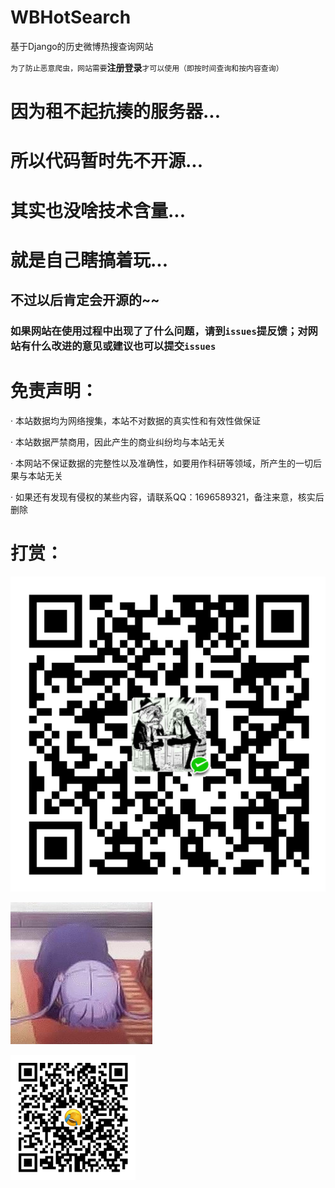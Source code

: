# WBHotSearch
基于Django的历史微博热搜查询网站

`为了防止恶意爬虫，网站需要`**注册登录**`才可以使用（即按时间查询和按内容查询）`

# 因为租不起抗揍的服务器...

# 所以代码暂时先不开源...

# 其实也没啥技术含量...

# 就是自己瞎搞着玩...

## 不过以后肯定会开源的~~

### 如果网站在使用过程中出现了了什么问题，请到`issues`提反馈；对网站有什么改进的意见或建议也可以提交`issues`

# 免责声明：
· 本站数据均为网络搜集，本站不对数据的真实性和有效性做保证

· 本站数据严禁商用，因此产生的商业纠纷均与本站无关

· 本网站不保证数据的完整性以及准确性，如要用作科研等领域，所产生的一切后果与本站无关

· 如果还有发现有侵权的某些内容，请联系QQ：1696589321，备注来意，核实后删除

# 打赏：

![weixin](https://github.com/sleepyyoung/WBHotSearch/blob/main/pictures/weixin.png)

![ketou](https://github.com/sleepyyoung/WBHotSearch/blob/main/pictures/ketou.jpg)

![zhifubao](https://github.com/sleepyyoung/WBHotSearch/blob/main/pictures/zhifubao.png)


